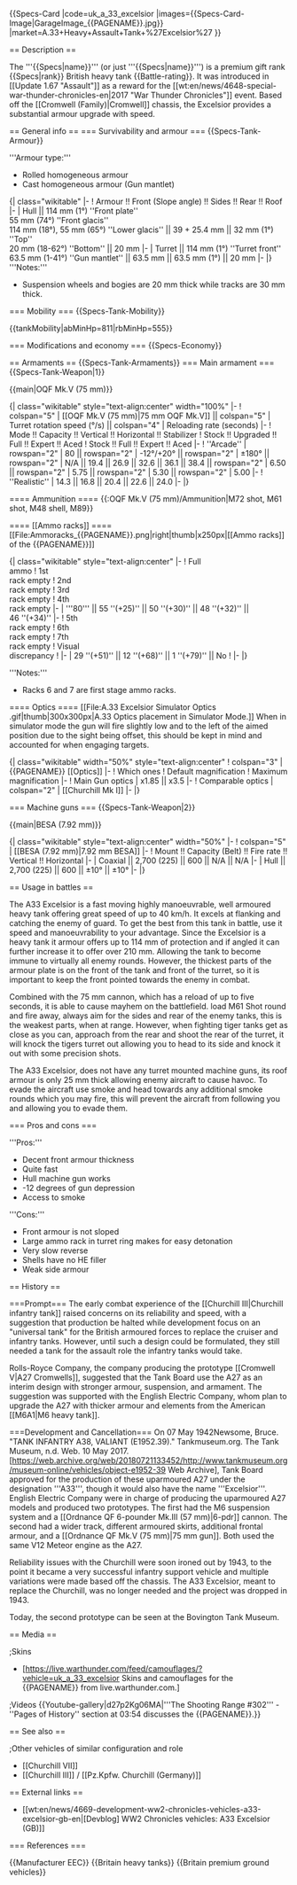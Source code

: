 {{Specs-Card
|code=uk_a_33_excelsior
|images={{Specs-Card-Image|GarageImage_{{PAGENAME}}.jpg}}
|market=A.33+Heavy+Assault+Tank+%27Excelsior%27
}}

== Description ==
<!-- ''In the description, the first part should be about the history of the creation and combat usage of the vehicle, as well as its key features. In the second part, tell the reader about the ground vehicle in the game. Insert a screenshot of the vehicle, so that if the novice player does not remember the vehicle by name, he will immediately understand what kind of vehicle the article is talking about.'' -->
The '''{{Specs|name}}''' (or just '''{{Specs|name}}''') is a premium gift rank {{Specs|rank}} British heavy tank {{Battle-rating}}. It was introduced in [[Update 1.67 "Assault"]] as a reward for the [[wt:en/news/4648-special-war-thunder-chronicles-en|2017 "War Thunder Chronicles"]] event. Based off the [[Cromwell (Family)|Cromwell]] chassis, the Excelsior provides a substantial armour upgrade with speed.

== General info ==
=== Survivability and armour ===
{{Specs-Tank-Armour}}
<!-- ''Describe armour protection. Note the most well protected and key weak areas. Appreciate the layout of modules as well as the number and location of crew members. Is the level of armour protection sufficient, is the placement of modules helpful for survival in combat? If necessary use a visual template to indicate the most secure and weak zones of the armour.'' -->
'''Armour type:'''

* Rolled homogeneous armour
* Cast homogeneous armour (Gun mantlet)

{| class="wikitable"
|-
! Armour !! Front (Slope angle) !! Sides !! Rear !! Roof
|-
| Hull || 114 mm (1°) ''Front plate'' <br> 55 mm (74°) ''Front glacis'' <br> 114 mm (18°), 55 mm (65°) ''Lower glacis'' || 39 + 25.4 mm || 32 mm (1°) ''Top'' <br> 20 mm (18-62°) ''Bottom'' || 20 mm
|-
| Turret || 114 mm (1°) ''Turret front'' <br> 63.5 mm (1-41°) ''Gun mantlet'' || 63.5 mm || 63.5 mm (1°) || 20 mm
|-
|}
'''Notes:'''

* Suspension wheels and bogies are 20 mm thick while tracks are 30 mm thick.

=== Mobility ===
{{Specs-Tank-Mobility}}
<!-- ''Write about the mobility of the ground vehicle. Estimate the specific power and manoeuvrability, as well as the maximum speed forwards and backwards.'' -->

{{tankMobility|abMinHp=811|rbMinHp=555}}

=== Modifications and economy ===
{{Specs-Economy}}

== Armaments ==
{{Specs-Tank-Armaments}}
=== Main armament ===
{{Specs-Tank-Weapon|1}}
<!-- ''Give the reader information about the characteristics of the main gun. Assess its effectiveness in a battle based on the reloading speed, ballistics and the power of shells. Do not forget about the flexibility of the fire, that is how quickly the cannon can be aimed at the target, open fire on it and aim at another enemy. Add a link to the main article on the gun: <code><nowiki>{{main|Name of the weapon}}</nowiki></code>. Describe in general terms the ammunition available for the main gun. Give advice on how to use them and how to fill the ammunition storage.'' -->
{{main|OQF Mk.V (75 mm)}}

{| class="wikitable" style="text-align:center" width="100%"
|-
! colspan="5" | [[OQF Mk.V (75 mm)|75 mm OQF Mk.V]] || colspan="5" | Turret rotation speed (°/s) || colspan="4" | Reloading rate (seconds)
|-
! Mode !! Capacity !! Vertical !! Horizontal !! Stabilizer
! Stock !! Upgraded !! Full !! Expert !! Aced
! Stock !! Full !! Expert !! Aced
|-
! ''Arcade''
| rowspan="2" | 80 || rowspan="2" | -12°/+20° || rowspan="2" | ±180° || rowspan="2" | N/A || 19.4 || 26.9 || 32.6 || 36.1 || 38.4 || rowspan="2" | 6.50 || rowspan="2" | 5.75 || rowspan="2" | 5.30 || rowspan="2" | 5.00
|-
! ''Realistic''
| 14.3 || 16.8 || 20.4 || 22.6 || 24.0
|-
|}

==== Ammunition ====
{{:OQF Mk.V (75 mm)/Ammunition|M72 shot, M61 shot, M48 shell, M89}}

==== [[Ammo racks]] ====
[[File:Ammoracks_{{PAGENAME}}.png|right|thumb|x250px|[[Ammo racks]] of the {{PAGENAME}}]]
<!-- '''Last updated: 2.3.0.117''' -->
{| class="wikitable" style="text-align:center"
|-
! Full<br>ammo
! 1st<br>rack empty
! 2nd<br>rack empty
! 3rd<br>rack empty
! 4th<br>rack empty
|-
| '''80''' || 55&nbsp;''(+25)'' || 50&nbsp;''(+30)'' || 48&nbsp;''(+32)'' || 46&nbsp;''(+34)''
|-
! 5th<br>rack empty
! 6th<br>rack empty
! 7th<br>rack empty
! Visual<br>discrepancy
!
|-
| 29&nbsp;''(+51)'' || 12&nbsp;''(+68)'' || 1&nbsp;''(+79)'' || No
!
|-
|}

'''Notes:'''

* Racks 6 and 7 are first stage ammo racks.

==== Optics ====
[[File:A.33 Excelsior Simulator Optics .gif|thumb|300x300px|A.33 Optics placement in Simulator Mode.]]
When in simulator mode the gun will fire slightly low and to the left of the aimed position due to the sight being offset, this should be kept in mind and accounted for when engaging targets.

{| class="wikitable" width="50%" style="text-align:center"
! colspan="3" | {{PAGENAME}} [[Optics]]
|-
! Which ones
! Default magnification
! Maximum magnification
|-
! Main Gun optics
| x1.85 || x3.5
|-
! Comparable optics
| colspan="2" | [[Churchill Mk I]]
|-
|}

=== Machine guns ===
{{Specs-Tank-Weapon|2}}
<!-- ''Offensive and anti-aircraft machine guns not only allow you to fight some aircraft but also are effective against lightly armoured vehicles. Evaluate machine guns and give recommendations on its use.'' -->
{{main|BESA (7.92 mm)}}

{| class="wikitable" style="text-align:center" width="50%"
|-
! colspan="5" | [[BESA (7.92 mm)|7.92 mm BESA]]
|-
! Mount !! Capacity (Belt) !! Fire rate !! Vertical !! Horizontal
|-
| Coaxial || 2,700 (225) || 600 || N/A || N/A
|-
| Hull || 2,700 (225) || 600 || ±10° || ±10°
|-
|}

== Usage in battles ==
<!-- ''Describe the tactics of playing in the vehicle, the features of using vehicles in the team and advice on tactics. Refrain from creating a "guide" - do not impose a single point of view but instead give the reader food for thought. Describe the most dangerous enemies and give recommendations on fighting them. If necessary, note the specifics of the game in different modes (AB, RB, SB).'' -->

The A33 Excelsior is a fast moving highly manoeuvrable, well armoured heavy tank offering great speed of up to 40 km/h. It excels at flanking and catching the enemy of guard. To get the best from this tank in battle, use it speed and manoeuvrability to your advantage. Since the Excelsior is a heavy tank it armour offers up to 114 mm of protection and if angled it can further increase it to offer over 210 mm. Allowing the tank to become immune to virtually all enemy rounds. However, the thickest parts of the armour plate is on the front of the tank and front of the turret, so it is important to keep the front pointed towards the enemy in combat.

Combined with the 75 mm cannon, which has a reload of up to five seconds, it is able to cause mayhem on the battlefield. load M61 Shot round and fire away, always aim for the sides and rear of the enemy tanks, this is the weakest parts, when at range. However, when fighting tiger tanks get as close as you can, approach from the rear and shoot the rear of the turret, it will knock the tigers turret out allowing you to head to its side and knock it out with some precision shots.

The A33 Excelsior, does not have any turret mounted machine guns, its roof armour is only 25 mm thick allowing enemy aircraft to cause havoc. To evade the aircraft use smoke and head towards any additional smoke rounds which you may fire, this will prevent the aircraft from following you and allowing you to evade them.

=== Pros and cons ===
<!-- ''Summarise and briefly evaluate the vehicle in terms of its characteristics and combat effectiveness. Mark its pros and cons in a bulleted list. Try not to use more than 6 points for each of the characteristics. Avoid using categorical definitions such as "bad", "good" and the like - use substitutions with softer forms such as "inadequate" and "effective".'' -->

'''Pros:'''

* Decent front armour thickness
* Quite fast
* Hull machine gun works
* -12 degrees of gun depression
* Access to smoke

'''Cons:'''

* Front armour is not sloped
* Large ammo rack in turret ring makes for easy detonation
* Very slow reverse
* Shells have no HE filler
* Weak side armour

== History ==
<!-- ''Describe the history of the creation and combat usage of the vehicle in more detail than in the introduction. If the historical reference turns out to be too long, take it to a separate article, taking a link to the article about the vehicle and adding a block "/History" (example: <nowiki>https://wiki.warthunder.com/(Vehicle-name)/History</nowiki>) and add a link to it here using the <code>main</code> template. Be sure to reference text and sources by using <code><nowiki><ref></ref></nowiki></code>, as well as adding them at the end of the article with <code><nowiki><references /></nowiki></code>. This section may also include the vehicle's dev blog entry (if applicable) and the in-game encyclopedia description (under <code><nowiki>=== In-game description ===</nowiki></code>, also if applicable).'' -->
===Prompt===
The early combat experience of the [[Churchill III|Churchill infantry tank]] raised concerns on its reliability and speed, with a suggestion that production be halted while development focus on an "universal tank" for the British armoured forces to replace the cruiser and infantry tanks. However, until such a design could be formulated, they still needed a tank for the assault role the infantry tanks would take.

Rolls-Royce Company, the company producing the prototype [[Cromwell V|A27 Cromwells]], suggested that the Tank Board use the A27 as an interim design with stronger armour, suspension, and armament. The suggestion was supported with the English Electric Company, whom plan to upgrade the A27 with thicker armour and elements from the American [[M6A1|M6 heavy tank]].

===Development and Cancellation===
On 07 May 1942<ref name="TMuseumValiant">Newsome, Bruce. "TANK INFANTRY A38, VALIANT (E1952.39)." Tankmuseum.org. The Tank Museum, n.d. Web. 10 May 2017. [https://web.archive.org/web/20180721133452/http://www.tankmuseum.org/museum-online/vehicles/object-e1952-39 Web Archive]</ref>, Tank Board approved for the production of these uparmoured A27 under the designation '''A33''', though it would also have the name '''Excelsior'''. English Electric Company were in charge of producing the uparmoured A27 models and produced two prototypes. The first had the M6 suspension system and a [[Ordnance QF 6-pounder Mk.III (57 mm)|6-pdr]] cannon. The second had a wider track, different armoured skirts, additional frontal armour, and a [[Ordnance QF Mk.V (75 mm)|75 mm gun]]. Both used the same V12 Meteor engine as the A27.

Reliability issues with the Churchill were soon ironed out by 1943, to the point it became a very successful infantry support vehicle and multiple variations were made based off the chassis. The A33 Excelsior, meant to replace the Churchill, was no longer needed and the project was dropped in 1943.

Today, the second prototype can be seen at the Bovington Tank Museum.

== Media ==
<!-- ''Excellent additions to the article would be video guides, screenshots from the game, and photos.'' -->

;Skins
* [https://live.warthunder.com/feed/camouflages/?vehicle=uk_a_33_excelsior Skins and camouflages for the {{PAGENAME}} from live.warthunder.com.]

;Videos
{{Youtube-gallery|d27p2Kg06MA|'''The Shooting Range #302''' - ''Pages of History'' section at 03:54 discusses the {{PAGENAME}}.}}

== See also ==
<!-- ''Links to the articles on the War Thunder Wiki that you think will be useful for the reader, for example:''
* ''reference to the series of the vehicles;''
* ''links to approximate analogues of other nations and research trees.'' -->

;Other vehicles of similar configuration and role
* [[Churchill VII]]
* [[Churchill III]] / [[Pz.Kpfw. Churchill (Germany)]]

== External links ==
<!-- ''Paste links to sources and external resources, such as:''
* ''topic on the official game forum;''
* ''other literature.'' -->

* [[wt:en/news/4669-development-ww2-chronicles-vehicles-a33-excelsior-gb-en|[Devblog] WW2 Chronicles vehicles: A33 Excelsior (GB)]]

=== References ===
<references />

{{Manufacturer EEC}}
{{Britain heavy tanks}}
{{Britain premium ground vehicles}}